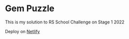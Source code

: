 # Gem Puzzle

This is my solution to RS School Challenge on Stage 1 2022

Deploy on [Netlify](https://vic-samoylik-gem-puzzle.netlify.app/)
